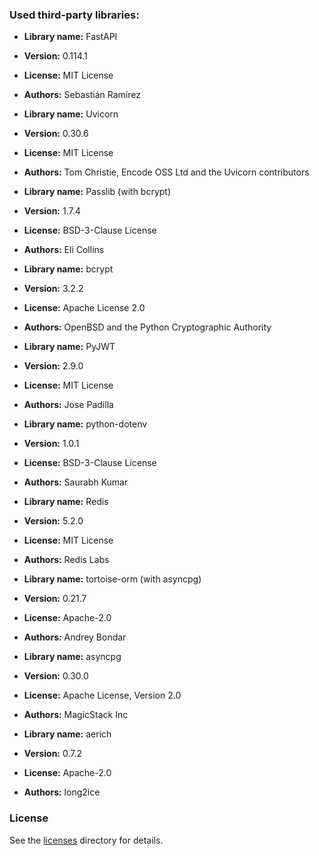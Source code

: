 ### Used third-party libraries:

- **Library name:** FastAPI
- **Version:** 0.114.1
- **License:** MIT License
- **Authors:** Sebastián Ramírez


- **Library name:** Uvicorn
- **Version:** 0.30.6
- **License:** MIT License
- **Authors:** Tom Christie, Encode OSS Ltd and the Uvicorn contributors


- **Library name:** Passlib (with bcrypt)
- **Version:** 1.7.4
- **License:** BSD-3-Clause License
- **Authors:** Eli Collins


- **Library name:** bcrypt
- **Version:** 3.2.2
- **License:** Apache License 2.0
- **Authors:** OpenBSD and the Python Cryptographic Authority


- **Library name:** PyJWT
- **Version:** 2.9.0
- **License:** MIT License
- **Authors:** Jose Padilla


- **Library name:** python-dotenv
- **Version:** 1.0.1
- **License:** BSD-3-Clause License
- **Authors:** Saurabh Kumar


- **Library name:** Redis
- **Version:** 5.2.0
- **License:** MIT License
- **Authors:** Redis Labs


- **Library name:** tortoise-orm (with asyncpg)
- **Version:** 0.21.7
- **License:** Apache-2.0
- **Authors:** Andrey Bondar


- **Library name:** asyncpg
- **Version:** 0.30.0
- **License:** Apache License, Version 2.0
- **Authors:** MagicStack Inc


- **Library name:** aerich
- **Version:** 0.7.2
- **License:** Apache-2.0
- **Authors:** long2ice


### License
See the [licenses](./licenses) directory for details.

